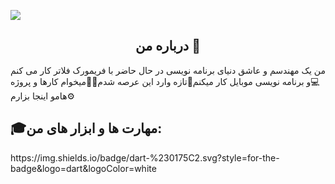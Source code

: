 <img src=https://github.com/mrjove/mrjove/assets/76074041/a387e392-3ff5-4dfc-8a5e-ba129c4554df></img>
<h2 align=center>درباره من 📍</h2>
<p> من یک مهندسم و عاشق دنیای برنامه نویسی در حال حاضر با فریمورک فلاتر کار می کنم💻و برنامه نویسی موبایل کار میکنم📱تازه وارد این عرصه شدم👶🏻میخوام کارها و پروژه هامو اینجا بزارم⚙️</p>
<h2>🎓مهارت ها و ابزار های من:</h2>
https://img.shields.io/badge/dart-%230175C2.svg?style=for-the-badge&logo=dart&logoColor=white
